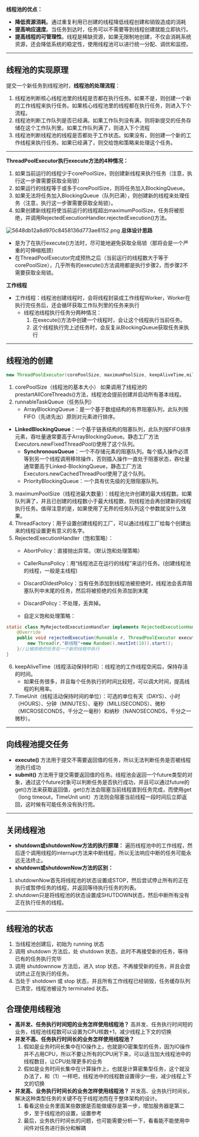 **线程池的优点：**

* **降低资源消耗**。通过重复利用已创建的线程降低线程创建和销毁造成的消耗
* **提高响应速度**。当任务到达时，任务可以不需要等到线程创建就能立即执行。
* **提高线程的可管理性**。线程是稀缺资源，如果无限制地创建，不仅会消耗系统资源，还会降低系统的稳定性，使用线程池可以进行统一分配、调优和监控。
***
## 线程池的实现原理
提交一个新任务到线程池时，**线程池的处理流程**：
1. 线程池判断核心线程池里的线程是否都在执行任务。如果不是，则创建一个新的工作线程来执行任务。如果核心线程池里的线程都在执行任务，则进入下个流程。
2. 线程池判断工作队列是否已经满。如果工作队列没有满，则将新提交的任务存储在这个工作队列里。如果工作队列满了，则进入下个流程
3. 线程池判断线程池的线程是否都处于工作状态。如果没有，则创建一个新的工作线程来执行任务。如果已经满了，则交给饱和策略来处理这个任务。
***
**ThreadPoolExecutor执行execute方法的4种情况：**
1. 如果当前运行的线程少于corePoolSize，则创建新线程来执行任务（注意，执行这一步骤需要获取全局锁）
2. 如果运行的线程等于或多于corePoolSize，则将任务加入BlockingQueue。
3. 如果无法将任务加入BlockingQueue（队列已满），则创建新的线程来处理任务（注意，执行这一步骤需要获取全局锁）。
4. 如果创建新线程将使当前运行的线程超出maximumPoolSize，任务将被拒绝，并调用RejectedExecutionHandler.rejectedExecution()方法。

![5648db12a8d970c8458136d773ae8152.png](en-resource://database/1289:1)
**总体设计思路**
* 是为了在执行execute()方法时，尽可能地避免获取全局锁（那将会是一个严重的可伸缩瓶颈）
* 在ThreadPoolExecutor完成预热之后（当前运行的线程数大于等于corePoolSize），几乎所有的execute()方法调用都是执行步骤2，而步骤2不需要获取全局锁。

**工作线程**
* 工作线程：线程池创建线程时，会将线程封装成工作线程Worker，Worker在执行完任务后，还会循环获取工作队列里的任务来执行
    * 线程池线程执行任务分两种情况：
        1. 在execute()方法中创建一个线程时，会让这个线程执行当前任务。
        2. 这个线程执行完上述任务时，会反复从BlockingQueue获取任务来执行
***
## 线程池的创建
```Java
new ThreadPoolExecutor(corePoolSize, maximumPoolSize, keepAliveTime,milliseconds,runnableTaskQueue, handler);
```
1. corePoolSize（线程池的基本大小）
    如果调用了线程池的prestartAllCoreThreads()方法，线程池会提前创建并启动所有基本线程。
2. runnableTaskQueue（任务队列）
    * ArrayBlockingQueue：是一个基于数组结构的有界阻塞队列，此队列按FIFO（先进先出）原则对元素进行排序。
* **LinkedBlockingQueue**：一个基于链表结构的阻塞队列，此队列按FIFO排序元素，吞吐量通常要高于ArrayBlockingQueue。静态工厂方法Executors.newFixedThreadPool()使用了这个队列。
    * **SynchronousQueue**：一个不存储元素的阻塞队列。每个插入操作必须等到另一个线程调用移除操作，否则插入操作一直处于阻塞状态，吞吐量通常要高于Linked-BlockingQueue，静态工厂方法Executors.newCachedThreadPool使用了这个队列。
    * PriorityBlockingQueue：一个具有优先级的无限阻塞队列。
3. maximumPoolSize（线程池最大数量）：线程池允许创建的最大线程数。如果队列满了，并且已创建的线程数小于最大线程数，则线程池会再创建新的线程执行任务。值得注意的是，如果使用了无界的任务队列这个参数就没什么效果。
4. ThreadFactory：用于设置创建线程的工厂，可以通过线程工厂给每个创建出来的线程设置更有意义的名字。
5. RejectedExecutionHandler（饱和策略）：
    * AbortPolicy：直接抛出异常。（默认饱和处理策略）
    * CallerRunsPolicy：用“线程池正在运行的线程”来运行任务。(创建线程池的线程，一般是主线程)
    * DiscardOldestPolicy：当有任务添加到线程池被拒绝时，线程池会丢弃阻塞队列中末尾的任务，然后将被拒绝的任务添加到末尾
    * DiscardPolicy：不处理，丢弃掉。
    
    * 自定义饱和处理策略：
```Java
static class MyRejectedExecutionHandler implements RejectedExecutionHandler {
    @Override
    public void rejectedExecution(Runnable r, ThreadPoolExecutor executor) {
        new Thread(r,"新线程"+new Random().nextInt(10)).start();
    }//让被拒绝的任务在一个新的线程中执行
}
```
6. keepAliveTime（线程活动保持时间）：线程池的工作线程空闲后，保持存活的时间。
    * 如果任务很多，并且每个任务执行的时间比较短，可以调大时间，提高线程的利用率。
7. TimeUnit（线程活动保持时间的单位）：可选的单位有天（DAYS）、小时（HOURS）、分钟（MINUTES）、毫秒（MILLISECONDS）、微秒（MICROSECONDS，千分之一毫秒）和纳秒（NANOSECONDS，千分之一微秒）。
***
## 向线程池提交任务
* **execute()** 方法用于提交不需要返回值的任务，所以无法判断任务是否被线程池执行成功
* **submit()** 方法用于提交需要返回值的任务。线程池会返回一个future类型的对象，通过这个future对象可以判断任务是否执行成功，并且可以通过future的get()方法来获取返回值，get()方法会阻塞当前线程直到任务完成，而使用get（long timeout，TimeUnit unit）方法则会阻塞当前线程一段时间后立即返回，这时候有可能任务没有执行完。
***
## 关闭线程池
* **shutdown或shutdownNow方法的执行原理：**
遍历线程池中的工作线程，然后逐个调用线程的interrupt方法来中断线程，所以无法响应中断的任务可能永远无法终止。
* **shutdown或shutdownNow方法的区别：**
1. shutdownNow首先将线程池的状态设置成STOP，然后尝试停止所有的正在执行或暂停任务的线程，并返回等待执行任务的列表。
2. shutdown只是将线程池的状态设置成SHUTDOWN状态，然后中断所有没有正在执行任务的线程。
***
## 线程池的状态

1. 当线程池创建后，初始为 running 状态
2. 调用 shutdown 方法后，处 shutdown 状态，此时不再接受新的任务，等待已有的任务执行完毕
3. 调用 shutdownnow 方法后，进入 stop 状态，不再接受新的任务，并且会尝试终止正在执行的任务。
4. 当处于 shotdown 或 stop 状态，并且所有工作线程已经销毁，任务缓存队列已清空，线程池被设为 terminated 状态。
## 合理使用线程池

* **高并发、任务执行时间短的业务怎样使用线程池？**
    高并发、任务执行时间短的业务，线程池线程数可以设置为CPU核数+1，减少线程上下文的切换
* **并发不高、任务执行时间长的业务怎样使用线程池？**
    1. 假如是业务时间长集中在IO操作上，也就是IO密集型的任务，因为IO操作并不占用CPU，所以不要让所有的CPU闲下来，可以适当加大线程池中的线程数目，让CPU处理更多的业务
    2. 假如是业务时间长集中在计算操作上，也就是计算密集型任务，这个就没办法了，和（1）一样吧，线程池中的线程数设置得少一些，减少线程上下文的切换
* **并发高、业务执行时间长的业务怎样使用线程池？**
并发高、业务执行时间长，解决这种类型任务的关键不在于线程池而在于整体架构的设计。
    1. 看看这些业务里面某些数据是否能做缓存是第一步，增加服务器是第二步，至于线程池的设置，设置参考
    2. 最后，业务执行时间长的问题，也可能需要分析一下，看看能不能使用中间件对任务进行拆分和解耦